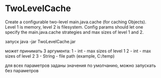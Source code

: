 # TwoLevelCache

Create a configurable two-level main.java.cache (for caching Objects). Level 1 is
memory, level 2 is filesystem. Config params should let one specify the 
main.java.cache strategies and max sizes of level 1 and 2.

запуск
java -jar TwoLevelCache.jar

может принимать 3 аргумента:
1 - int - max sizes of level 1
2 - int - max sizes of level 2
3 - String - file path (example, C:/temp)

для всех параметров заданы значения по умолчанию, можно запускать без параметров